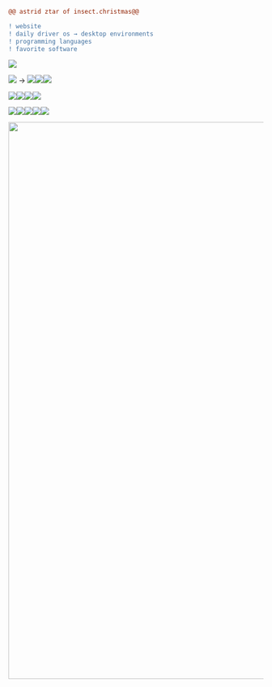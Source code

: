 ```diff
@@ astrid ztar of insect.christmas@@

! website
! daily driver os → desktop environments
! programming languages
! favorite software
```
<ul style="list-style: none; padding-left:0"><a href="https://insect.christmas"><img src="https://img.shields.io/badge/insect.christmas-c0ff00?style=for-the-badge&logoColor=white"></a></ul>

<ul style="list-style: none; padding-left:0"><img src="https://img.shields.io/badge/Debian (GNU/Linux)-dc3232?style=for-the-badge&logo=debian&logoColor=white">
→ <img src="https://img.shields.io/badge/KDE%20Plasma-ff5bdb?style=for-the-badge&logo=KDE&logoColor=white"><img src="https://img.shields.io/badge/XFCE-ff5b81?style=for-the-badge&logo=xfce&logoColor=white"><img src="https://img.shields.io/badge/CLI-ff905b?style=for-the-badge&logo=debian&logoColor=white"></ul>

<ul style="list-style: none; padding-left:0"><img src="https://img.shields.io/badge/HTML-5fdb1e?style=for-the-badge&logo=html5&logoColor=white"><img src="https://img.shields.io/badge/CSS-239120?style=for-the-badge&logo=css3&logoColor=white"><img src="https://img.shields.io/badge/javascript-dc4e32?style=for-the-badge&logo=javascript&logoColor=white"><img src="https://img.shields.io/badge/python-3284dc?style=for-the-badge&logo=python&logoColor=white"></ul>

<ul style="list-style: none; padding-left:0"><img src="https://img.shields.io/badge/Krita-da2bf1?style=for-the-badge&logo=krita&logoColor=white"><img src="https://img.shields.io/badge/kdenlive-2bf1c1?style=for-the-badge&logo=kdenlive&logoColor=white"><img src="https://img.shields.io/badge/obs%20studio-bcab19?style=for-the-badge&logo=obsstudio&logoColor=white"><img src="https://img.shields.io/badge/audacity-3b19bc?style=for-the-badge&logo=audacity&logoColor=white"><img src="https://img.shields.io/badge/firefox-bc5219?style=for-the-badge&logo=firefox&logoColor=white"></ul>

<img src="https://yt3.googleusercontent.com/5ET7oAiu-voY8RQpZ-D9dQ0LMnSIBbp9tKt4XPbEUEPLO0j9RWUQIKVahkJSqDyM1cBgntDD1w=w1060-fcrop64=1,00005a57ffffa5a8-k-c0xffffffff-no-nd-rj" width="1100">
